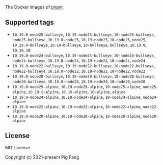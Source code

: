 The Docker images of [pnpm](https://pnpm.io).

## Supported tags

- `10.19.0-node25-bullseye`, `10.19-node25-bullseye`, `10-node25-bullseye`, `node25-bullseye`, `10.19.0-node25`, `10.19-node25`, `10-node25`, `node25`, `10.19.0-bullseye`, `10.19-bullseye`, `10-bullseye`, `bullseye`, `10.19.0`, `10.19`, `10`
- `10.19.0-node24-bullseye`, `10.19-node24-bullseye`, `10-node24-bullseye`, `node24-bullseye`, `10.19.0-node24`, `10.19-node24`, `10-node24`, `node24`
- `10.19.0-node22-bullseye`, `10.19-node22-bullseye`, `10-node22-bullseye`, `node22-bullseye`, `10.19.0-node22`, `10.19-node22`, `10-node22`, `node22`
- `10.19.0-node20-bullseye`, `10.19-node20-bullseye`, `10-node20-bullseye`, `node20-bullseye`, `10.19.0-node20`, `10.19-node20`, `10-node20`, `node20`
- `10.19.0-node25-alpine`, `10.19-node25-alpine`, `10-node25-alpine`, `node25-alpine`, `10.19.0-alpine`, `10.19-alpine`, `10-alpine`, `alpine`
- `10.19.0-node24-alpine`, `10.19-node24-alpine`, `10-node24-alpine`, `node24-alpine`
- `10.19.0-node22-alpine`, `10.19-node22-alpine`, `10-node22-alpine`, `node22-alpine`
- `10.19.0-node20-alpine`, `10.19-node20-alpine`, `10-node20-alpine`, `node20-alpine`

## License

MIT License

Copyright (c) 2021-present Pig Fang
